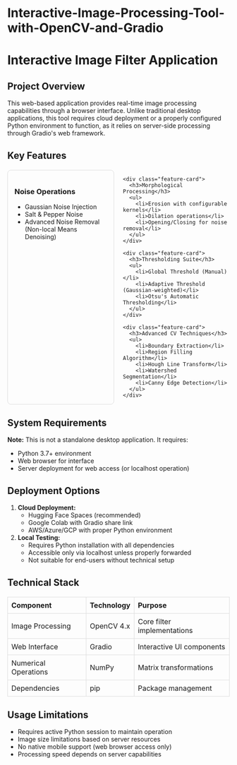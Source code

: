 # Interactive-Image-Processing-Tool-with-OpenCV-and-Gradio
<div>
  <h1>Interactive Image Filter Application</h1>
  
  <h2>Project Overview</h2>
  <p>This web-based application provides real-time image processing capabilities through a browser interface. Unlike traditional desktop applications, this tool requires cloud deployment or a properly configured Python environment to function, as it relies on server-side processing through Gradio's web framework.</p>
  
  <h2>Key Features</h2>
  <div class="features-grid">
    <div class="feature-card">
      <h3>Noise Operations</h3>
      <ul>
        <li>Gaussian Noise Injection</li>
        <li>Salt & Pepper Noise</li>
        <li>Advanced Noise Removal (Non-local Means Denoising)</li>
      </ul>
    </div>
    
    <div class="feature-card">
      <h3>Morphological Processing</h3>
      <ul>
        <li>Erosion with configurable kernels</li>
        <li>Dilation operations</li>
        <li>Opening/Closing for noise removal</li>
      </ul>
    </div>
    
    <div class="feature-card">
      <h3>Thresholding Suite</h3>
      <ul>
        <li>Global Threshold (Manual)</li>
        <li>Adaptive Threshold (Gaussian-weighted)</li>
        <li>Otsu's Automatic Thresholding</li>
      </ul>
    </div>
    
    <div class="feature-card">
      <h3>Advanced CV Techniques</h3>
      <ul>
        <li>Boundary Extraction</li>
        <li>Region Filling Algorithm</li>
        <li>Hough Line Transform</li>
        <li>Watershed Segmentation</li>
        <li>Canny Edge Detection</li>
      </ul>
    </div>
  </div>

  <h2>System Requirements</h2>
  <p><strong>Note:</strong> This is not a standalone desktop application. It requires:</p>
  <ul>
    <li>Python 3.7+ environment</li>
    <li>Web browser for interface</li>
    <li>Server deployment for web access (or localhost operation)</li>
  </ul>

  <h2>Deployment Options</h2>
  <ol>
    <li><strong>Cloud Deployment:</strong>
      <ul>
        <li>Hugging Face Spaces (recommended)</li>
        <li>Google Colab with Gradio share link</li>
        <li>AWS/Azure/GCP with proper Python environment</li>
      </ul>
    </li>
    <li><strong>Local Testing:</strong>
      <ul>
        <li>Requires Python installation with all dependencies</li>
        <li>Accessible only via localhost unless properly forwarded</li>
        <li>Not suitable for end-users without technical setup</li>
      </ul>
    </li>
  </ol>

  <h2>Technical Stack</h2>
  <table>
    <tr>
      <th>Component</th>
      <th>Technology</th>
      <th>Purpose</th>
    </tr>
    <tr>
      <td>Image Processing</td>
      <td>OpenCV 4.x</td>
      <td>Core filter implementations</td>
    </tr>
    <tr>
      <td>Web Interface</td>
      <td>Gradio</td>
      <td>Interactive UI components</td>
    </tr>
    <tr>
      <td>Numerical Operations</td>
      <td>NumPy</td>
      <td>Matrix transformations</td>
    </tr>
    <tr>
      <td>Dependencies</td>
      <td>pip</td>
      <td>Package management</td>
    </tr>
  </table>

  <h2>Usage Limitations</h2>
  <ul>
    <li>Requires active Python session to maintain operation</li>
    <li>Image size limitations based on server resources</li>
    <li>No native mobile support (web browser access only)</li>
    <li>Processing speed depends on server capabilities</li>
  </ul>
</div>

<style>
.features-grid {
  display: grid;
  grid-template-columns: repeat(2, 1fr);
  gap: 20px;
  margin: 20px 0;
}
.feature-card {
  border: 1px solid #ddd;
  padding: 15px;
  border-radius: 8px;
}
table {
  border-collapse: collapse;
  width: 100%;
  margin: 20px 0;
}
th, td {
  border: 1px solid #ddd;
  padding: 8px;
  text-align: left;
}
</style>
